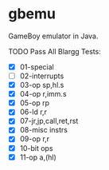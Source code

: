 # gbemu
GameBoy emulator in Java.

TODO Pass All Blargg Tests:
- [x] 01-special
- [ ] 02-interrupts
- [x] 03-op sp,hl.s
- [x] 04-op r,imm.s
- [x] 05-op rp
- [x] 06-ld r,r
- [x] 07-jr,jp,call,ret,rst
- [x] 08-misc instrs
- [x] 09-op r,r
- [x] 10-bit ops
- [x] 11-op a,(hl)
